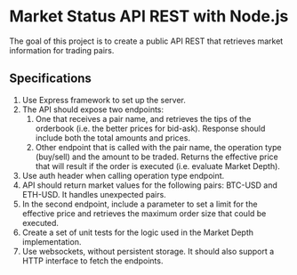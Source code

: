 # Market Status API REST with Node.js
The goal of this project is to create a public API REST that retrieves market information for trading pairs.

## Specifications
1. Use Express framework to set up the server.
2. The API should expose two endpoints:
   1. One that receives a pair name, and retrieves the tips of the
   orderbook (i.e. the better prices for bid-ask). Response should
   include both the total amounts and prices.
   2. Other endpoint that is called with the pair name, the operation
   type (buy/sell) and the amount to be traded. Returns the
   effective price that will result if the order is executed (i.e.
   evaluate Market Depth).
3. Use auth header when calling operation type endpoint.
4. API should return market values for the following pairs: BTC-USD and
   ETH-USD. It handles unexpected pairs.
5. In the second endpoint, include a parameter to set a limit for the
effective price and retrieves the maximum order size that could be
executed.
6. Create a set of unit tests for the logic used in the Market Depth
implementation.
7. Use websockets, without persistent storage. It should also support a HTTP interface to fetch the
endpoints.
